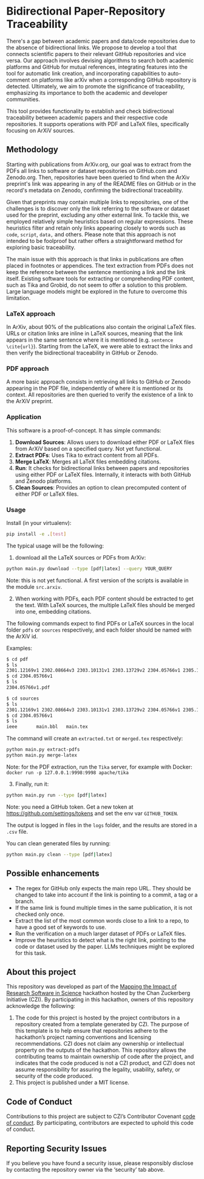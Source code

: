 # Bidirectional Paper-Repository Traceability

There's a gap between academic papers and data/code repositories due to the absence of bidirectional links. We propose to develop a tool that connects scientific papers to their relevant GitHub repositories and vice versa. Our approach involves devising algorithms to search both academic platforms and GitHub for mutual references, integrating features into the tool for automatic link creation, and incorporating capabilities to auto-comment on platforms like arXiv when a corresponding GitHub repository is detected. Ultimately, we aim to promote the significance of traceability, emphasizing its importance to both the academic and developer communities.

This tool provides functionality to establish and check bidirectional traceability between academic papers and their respective code repositories. It supports operations with PDF and LaTeX files, specifically focusing on ArXiV sources.

## Methodology

Starting with publications from ArXiv.org, our goal was to extract from the PDFs all links to software or dataset repositories on GitHub.com and Zenodo.org. Then, repositories have been queried to find when the ArXiv preprint's link was appearing in any of the README files on GitHub or in the record's metadata on Zenodo, confirming the bidirectional traceability.

Given that preprints may contain multiple links to repositories, one of the challenges is to discover only the link referring to the software or dataset used for the preprint, excluding any other external link. To tackle this, we employed relatively simple heuristics based on regular expressions. These heuristics filter and retain only links appearing closely to words such as `code`, `script`, `data,` and others.
Please note that this approach is not intended to be foolproof but rather offers a straightforward method for exploring basic traceability.

The main issue with this approach is that links in publications are often placed in footnotes or appendices. The text extraction from PDFs does not keep the reference between the sentence mentioning a link and the link itself. Existing software tools for extracting or comprehending PDF content, such as Tika and Grobid, do not seem to offer a solution to this problem. Large language models might be explored in the future to overcome this limitation.

### LaTeX approach

In ArXiv, about 90% of the publications also contain the original LaTeX files. URLs or citation links are inline in LaTeX sources, meaning that the link appears in the same sentence where it is mentioned (e.g. `sentence \cite{url}`). Starting from the LaTeX, we were able to extract the links and then verify the bidirectional traceability in GitHub or Zenodo.

### PDF approach

A more basic approach consists in retrieving all links to GitHub or Zenodo appearing in the PDF file, independently of where it is mentioned or its context. All repositories are then queried to verify the existence of a link to the ArXiV preprint.

### Application

This software is a proof-of-concept. It has simple commands:

1. **Download Sources**: Allows users to download either PDF or LaTeX files from ArXiV based on a specified query. Not yet functional.
2. **Extract PDFs**: Uses Tika to extract content from all PDFs.
3. **Merge LaTeX**: Merges all LaTeX files embedding citations.
4. **Run**: It checks for bidirectional links between papers and repositories using either PDF or LaTeX files. Internally, it interacts with both GitHub and Zenodo platforms.
5. **Clean Sources**: Provides an option to clean precomputed content of either PDF or LaTeX files.

### Usage

Install (in your virtualenv):

```bash
pip install -e .[test]
```

The typical usage will be the following:

1. download all the LaTeX sources or PDFs from ArXiv:

```bash
python main.py download --type [pdf|latex] --query YOUR_QUERY
```
Note: this is not yet functional. A first version of the scripts is available in the module `src.arxiv`.

2. When working with PDFs, each PDF content should be extracted to get the text. With LaTeX sources,
the multiple LaTeX files should be merged into one, embedding citations.

The following commands expect to find PDFs or LaTeX sources in the local folder `pdfs` or `sources` respectively,
and each folder should be named with the ArXiV id.

Examples:

```bash
$ cd pdf
$ ls
2301.12169v1 2302.08664v3 2303.10131v1 2303.13729v2 2304.05766v1 2305.16365v1 2306.10019v1 2307.04291v1 2308.09637v2 2308.12079v1 2309.04197v1 2302.05564v1 2303.09727v1 2303.10439v2 2303.15684v1 2304.14628v2 2305.16591v1 2306.10021v1 2307.10793v1 2308.09940v1 2309.03914v1
$ cd 2304.05766v1
$ ls
2304.05766v1.pdf
```

```bash
$ cd sources
$ ls
2301.12169v1 2302.08664v3 2303.10131v1 2303.13729v2 2304.05766v1 2305.16365v1 2306.10019v1 2307.04291v1 2308.09637v2 2308.12079v1 2309.04197v1 2302.05564v1 2303.09727v1 2303.10439v2 2303.15684v1 2304.14628v2 2305.16591v1 2306.10021v1 2307.10793v1 2308.09940v1 2309.03914v1
$ cd 2304.05766v1
$ ls
ieee       main.bbl   main.tex
```

The command will create an `extracted.txt` or `merged.tex` respectively:

```bash
python main.py extract-pdfs
python main.py merge-latex
```
Note: for the PDF extraction, run the `Tika` server, for example with Docker: `docker run -p 127.0.0.1:9998:9998 apache/tika`

3. Finally, run it:
```bash
python main.py run --type [pdf|latex]
```
Note: you need a GitHub token. Get a new token at https://github.com/settings/tokens and set the env var `GITHUB_TOKEN`.

The output is logged in files in the `logs` folder, and the results are stored in a `.csv` file.

You can clean generated files by running:
```bash
python main.py clean --type [pdf|latex]
```

## Possible enhancements

* The regex for GitHub only expects the main repo URL. They should be changed to take into account if the link
is pointing to a commit, a tag or a branch.
* If the same link is found multiple times in the same publication, it is not checked only once.
* Extract the list of the most common words close to a link to a repo, to have a good set of keywords to use.
* Run the verification on a much larger dataset of PDFs or LaTeX files.
* Improve the heuristics to detect what is the right link, pointing to the code or dataset used by the paper. LLMs techniques might be explored for this task.

## About this project

This repository was developed as part of the [Mapping the Impact of Research Software in Science](https://github.com/chanzuckerberg/software-impact-hackathon-2023) hackathon hosted by the Chan Zuckerberg Initiative (CZI). By participating in this hackathon, owners of this repository acknowledge the following:
1. The code for this project is hosted by the project contributors in a repository created from a template generated by CZI. The purpose of this template is to help ensure that repositories adhere to the hackathon’s project naming conventions and licensing recommendations.  CZI does not claim any ownership or intellectual property on the outputs of the hackathon. This repository allows the contributing teams to maintain ownership of code after the project, and indicates that the code produced is not a CZI product, and CZI does not assume responsibility for assuring the legality, usability, safety, or security of the code produced.
2. This project is published under a MIT license.

## Code of Conduct

Contributions to this project are subject to CZI’s Contributor Covenant [code of conduct](https://github.com/chanzuckerberg/.github/blob/master/CODE_OF_CONDUCT.md). By participating, contributors are expected to uphold this code of conduct.

## Reporting Security Issues

If you believe you have found a security issue, please responsibly disclose by contacting the repository owner via the ‘security’ tab above.
